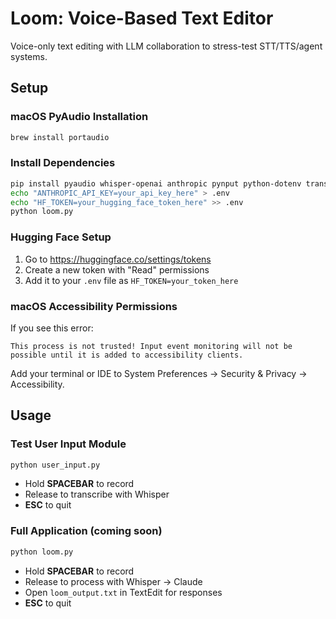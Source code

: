 # Loom: Voice-Based Text Editor

Voice-only text editing with LLM collaboration to stress-test STT/TTS/agent systems.

## Setup

### macOS PyAudio Installation
```bash
brew install portaudio
```

### Install Dependencies
```bash
pip install pyaudio whisper-openai anthropic pynput python-dotenv transformers huggingface-hub[hf_xet]
echo "ANTHROPIC_API_KEY=your_api_key_here" > .env
echo "HF_TOKEN=your_hugging_face_token_here" >> .env
python loom.py
```

### Hugging Face Setup
1. Go to https://huggingface.co/settings/tokens
2. Create a new token with "Read" permissions
3. Add it to your `.env` file as `HF_TOKEN=your_token_here`

### macOS Accessibility Permissions
If you see this error:
```
This process is not trusted! Input event monitoring will not be possible until it is added to accessibility clients.
```
Add your terminal or IDE to System Preferences → Security & Privacy → Accessibility.

## Usage

### Test User Input Module
```bash
python user_input.py
```
- Hold **SPACEBAR** to record
- Release to transcribe with Whisper
- **ESC** to quit

### Full Application (coming soon)
```bash
python loom.py
```
- Hold **SPACEBAR** to record
- Release to process with Whisper → Claude
- Open `loom_output.txt` in TextEdit for responses
- **ESC** to quit
